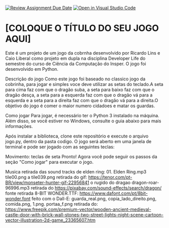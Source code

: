 [![Review Assignment Due Date](https://classroom.github.com/assets/deadline-readme-button-24ddc0f5d75046c5622901739e7c5dd533143b0c8e959d652212380cedb1ea36.svg)](https://classroom.github.com/a/F62_0SL3)
[![Open in Visual Studio Code](https://classroom.github.com/assets/open-in-vscode-718a45dd9cf7e7f842a935f5ebbe5719a5e09af4491e668f4dbf3b35d5cca122.svg)](https://classroom.github.com/online_ide?assignment_repo_id=10908085&assignment_repo_type=AssignmentRepo)
# [COLOQUE O TÍTULO DO SEU JOGO AQUI]

Este é um projeto de um jogo da cobrnha desenvolvido por Ricardo Lins e Caio Liberal como projeto em dupla na disciplina Developer Life do semestre do curso de Ciência da Computação do Insper. O jogo foi desenvolvido em Python.

Descrição do jogo
Como este jogo foi baseado no classico jogo da cobrinha, para jogar e simples voce deve utilizar as setas do teclado.A seta para cima faz com que o dragão suba, a seta para baixo faz com que o dragão desça, a seta para a esquerda faz com que o dragão vá para a esquerda e a seta para a direita faz com que o dragão vá para a direita.O objetivo do jogo é comer o maior numero cidadoes e matar os guardas.

Como jogar
Para jogar, é necessário ter o Python 3 instalado na máquina. Além disso, se você estiver no Windows, consulte o guia abaixo para mais informações.

Após instalar a biblioteca, clone este repositório e execute o arquivo jogo.py, dentro da pasta codigo. O jogo será aberto em uma janela de terminal e pode ser jogado com as seguintes teclas:

Movimento: teclas de seta
Pronto! Agora você pode seguir os passos da seção "Como jogar" para executar o jogo.

Musica retirada das sound tracks de elden ring: 01. Elden Ring.mp3
tile00.png a tile039.png retirada do gif: https://tenor.com/pt-BR/view/monseter-hunter-gif-22956841
o rugido do dragao dragon-roar-96996.mp3 retirada do https://pixabay.com/sound-effects/search/dragon/
fonte retirada 8-BIT WONDER.TTF: https://www.dafont.com/pt/8bit-wonder.font
feito com o Dall-E: guarda_real.png, copia_lado_direito.png, comida.png, 1.png.
portaa_f.png retirada do: https://www.freepik.com/premium-vector/wooden-ancient-medieval-castle-door-with-brick-wall-stones-two-street-lights-night-scene-cartoon-vector-illustration-2d-game_23365607.htm